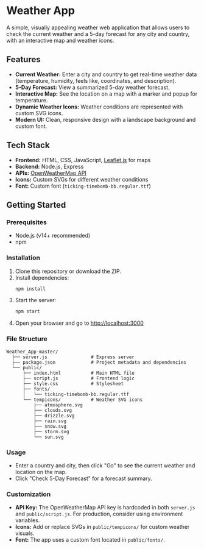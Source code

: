 
# Weather App

A simple, visually appealing weather web application that allows users to check the current weather and a 5-day forecast for any city and country, with an interactive map and weather icons.

## Features

- **Current Weather:** Enter a city and country to get real-time weather data (temperature, humidity, feels like, coordinates, and description).
- **5-Day Forecast:** View a summarized 5-day weather forecast.
- **Interactive Map:** See the location on a map with a marker and popup for temperature.
- **Dynamic Weather Icons:** Weather conditions are represented with custom SVG icons.
- **Modern UI:** Clean, responsive design with a landscape background and custom font.

## Tech Stack

- **Frontend:** HTML, CSS, JavaScript, [Leaflet.js](https://leafletjs.com/) for maps
- **Backend:** Node.js, Express
- **APIs:** [OpenWeatherMap API](https://openweathermap.org/api)
- **Icons:** Custom SVGs for different weather conditions
- **Font:** Custom font (`ticking-timebomb-bb.regular.ttf`)

## Getting Started

### Prerequisites

- Node.js (v14+ recommended)
- npm

### Installation

1. Clone this repository or download the ZIP.
2. Install dependencies:
   ```bash
   npm install
   ```
3. Start the server:
   ```bash
   npm start
   ```
4. Open your browser and go to [http://localhost:3000](http://localhost:3000)

### File Structure

```
Weather_App-master/
  ├── server.js                # Express server
  ├── package.json             # Project metadata and dependencies
  └── public/
      ├── index.html           # Main HTML file
      ├── script.js            # Frontend logic
      ├── style.css            # Stylesheet
      ├── fonts/
      │   └── ticking-timebomb-bb.regular.ttf
      └── tempicons/           # Weather SVG icons
          ├── atmosphere.svg
          ├── clouds.svg
          ├── drizzle.svg
          ├── rain.svg
          ├── snow.svg
          ├── storm.svg
          └── sun.svg
```

### Usage

- Enter a country and city, then click "Go" to see the current weather and location on the map.
- Click "Check 5-Day Forecast" for a forecast summary.

### Customization

- **API Key:** The OpenWeatherMap API key is hardcoded in both `server.js` and `public/script.js`. For production, consider using environment variables.
- **Icons:** Add or replace SVGs in `public/tempicons/` for custom weather visuals.
- **Font:** The app uses a custom font located in `public/fonts/`.
